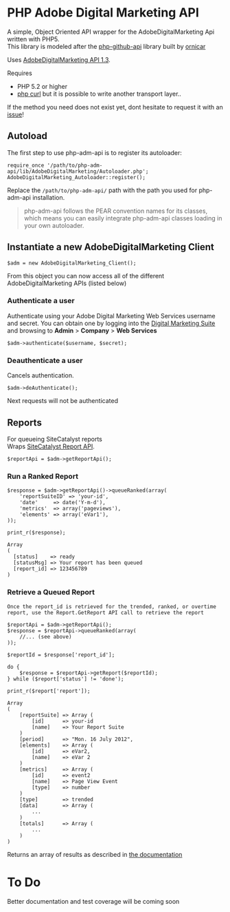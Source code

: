 # PHP Adobe Digital Marketing API

A simple, Object Oriented API wrapper for the AdobeDigitalMarketing Api written with PHP5.  
This library is modeled after the [php-github-api](https://github.com/ornicar/php-github-api) library built by [ornicar](https://github.com/ornicar)

Uses [AdobeDigitalMarketing API 1.3](http://developer.omniture.com/en_US/documentation).

Requires

 * PHP 5.2 or higher
 * [php curl](http://php.net/manual/en/book.curl.php) but it is possible to write another transport layer..

If the method you need does not exist yet, dont hesitate to request it with an [issue](http://github.com/Adobe-Digital-Marketing/php-adm-api/issues)!

## Autoload

The first step to use php-adm-api is to register its autoloader:

    require_once '/path/to/php-adm-api/lib/AdobeDigitalMarketing/Autoloader.php';
    AdobeDigitalMarketing_Autoloader::register();

Replace the `/path/to/php-adm-api/` path with the path you used for php-adm-api installation.

> php-adm-api follows the PEAR convention names for its classes, which means you can easily integrate php-adm-api classes loading in your own autoloader.

## Instantiate a new AdobeDigitalMarketing Client

    $adm = new AdobeDigitalMarketing_Client();

From this object you can now access all of the different AdobeDigitalMarketing APIs (listed below)

### Authenticate a user

Authenticate using your Adobe Digital Marketing Web Services username and secret.  You can obtain one by logging into the [Digital Marketing Suite](https://my.omniture.com) and browsing to **Admin** > **Company** > **Web Services**

    $adm->authenticate($username, $secret);

### Deauthenticate a user

Cancels authentication.

    $adm->deAuthenticate();

Next requests will not be authenticated

## Reports

For queueing SiteCatalyst reports  
Wraps [SiteCatalyst Report API](http://developer.omniture.com/en_US/documentation/sitecatalyst-reporting).

    $reportApi = $adm->getReportApi();

### Run a Ranked Report

    $response = $adm->getReportApi()->queueRanked(array(
        'reportSuiteID' => 'your-id', 
        'date'     => date('Y-m-d'),
        'metrics'  => array('pageviews'),
        'elements' => array('eVar1'),
    ));
    
    print_r($response);

    Array
    (
      [status]    => ready
      [statusMsg] => Your report has been queued
      [report_id] => 123456789
    )
    
### Retrieve a Queued Report

    Once the report_id is retrieved for the trended, ranked, or overtime report, use the Report.GetReport API call to retrieve the report

    $reportApi = $adm->getReportApi();
    $response = $reportApi->queueRanked(array(
        //... (see above)
    ));
    
    $reportId = $response['report_id'];

    do {
        $response = $reportApi->getReport($reportId);
    } while ($report['status'] != 'done');

    print_r($report['report']);

    Array
    (
        [reportSuite] => Array (
            [id]      => your-id
            [name]    => Your Report Suite
        )
        [period]      => "Mon. 16 July 2012",
        [elements]    => Array (
            [id]      => eVar2,
            [name]    => eVar 2
        )
        [metrics]     => Array (
            [id]      => event2
            [name]    => Page View Event
            [type]    => number
        )
        [type]        => trended
        [data]        => Array (
            ...
        )
        [totals]      => Array (
            ...
        )
    )

Returns an array of results as described in [the documentation](https://developer.omniture.com/en_US/documentation/sitecatalyst-reporting/r-reportqueueresponse)

# To Do

Better documentation and test coverage will be coming soon
